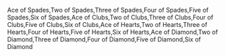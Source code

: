 Ace of Spades,Two of Spades,Three of Spades,Four of Spades,Five of Spades,Six of Spades,Ace of Clubs,Two of Clubs,Three of Clubs,Four of Clubs,Five of Clubs,Six of Clubs,Ace of Hearts,Two of Hearts,Three of Hearts,Four of Hearts,Five of Hearts,Six of Hearts,Ace of Diamond,Two of Diamond,Three of Diamond,Four of Diamond,Five of Diamond,Six of Diamond